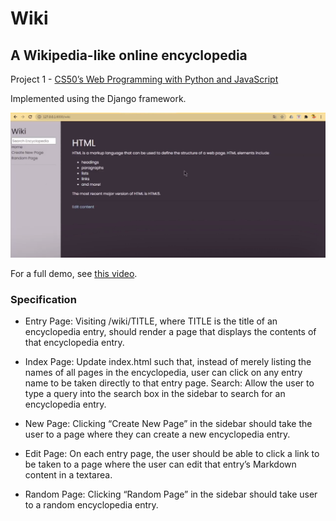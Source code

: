 # Wiki
## A Wikipedia-like online encyclopedia
Project 1 - [CS50’s Web Programming with Python and JavaScript](https://cs50.harvard.edu/web/2020/)

Implemented using the Django framework.

![demo img](demo.png)

For a full demo, see [this video](https://www.youtube.com/watch?v=1GwxZczSBUI&list=PL63wdUW0APKvFys2It2Ubgs6DslKpblW8&index=2).

### Specification

- Entry Page: Visiting /wiki/TITLE, where TITLE is the title of an encyclopedia entry, should render a page that displays the contents of that encyclopedia entry.

- Index Page: Update index.html such that, instead of merely listing the names of all pages in the encyclopedia, user can click on any entry name to be taken directly to that entry page.
Search: Allow the user to type a query into the search box in the sidebar to search for an encyclopedia entry.

- New Page: Clicking “Create New Page” in the sidebar should take the user to a page where they can create a new encyclopedia entry.

- Edit Page: On each entry page, the user should be able to click a link to be taken to a page where the user can edit that entry’s Markdown content in a textarea.

- Random Page: Clicking “Random Page” in the sidebar should take user to a random encyclopedia entry.
